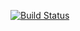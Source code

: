 [![Build Status](https://travis-ci.org/mvines/docker-texlive.svg?branch=master)](https://travis-ci.org/mvines/docker-texlive)

